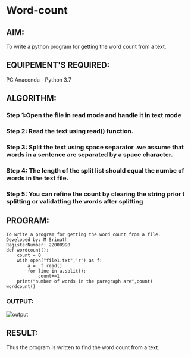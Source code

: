 # Word-count
## AIM:
To write a python program for getting the word count from a text.
## EQUIPEMENT'S REQUIRED: 
PC
Anaconda - Python 3.7
## ALGORITHM: 
### Step 1:Open the file in read mode and handle it in text mode

### Step 2: Read the text using read() function.
 
### Step 3: Split the text using space separator .we assume that words in a sentence are separated by a space character.



### Step 4: The length of the split list should equal the numbe of words in the text file. 

### Step 5: You can refine the count by clearing the string prior t splitting or validatting the words after splitting


## PROGRAM:
```
To write a program for getting the word count from a file.
Developed by: M Srinath
RegisterNumber: 22000990
def wordcount():
    count = 0
    with open("file1.txt",'r') as f:
        a =  f.read()
        for line in a.split():
            count+=1 
    print("number of words in the paragraph are",count)
wordcount()
```
### OUTPUT:
![output](https://user-images.githubusercontent.com/118678482/214656568-4a5ba3ee-ad86-4528-b4b0-4c6800edb8d4.png)





## RESULT:
Thus the program is written to find the word count from a text.

